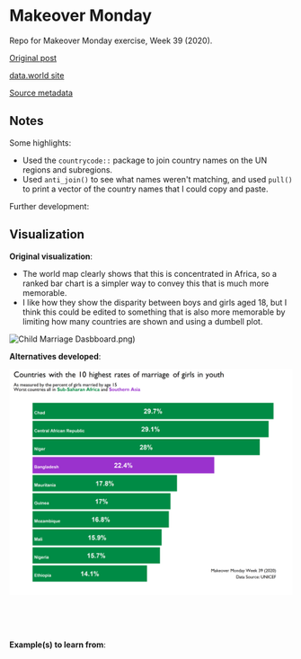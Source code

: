 # Makeover Monday  
Repo for Makeover Monday exercise, Week 39 (2020).

[Original post](https://data.unicef.org/topic/child-protection/child-marriage/)

[data.world site](https://data.world/makeovermonday/2020w39)

[Source metadata]()

## Notes  

Some highlights:

*  Used the `countrycode::` package to join country names on the UN regions and subregions.  
*  Used `anti_join()` to see what names weren't matching, and used `pull()` to print a vector of the country names that I could copy and paste.  

Further development:  

## Visualization  

**Original visualization**:

*  The world map clearly shows that this is concentrated in Africa, so a ranked bar chart is a simpler way to convey this that is much more memorable.  
*  I like how they show the disparity between boys and girls aged 18, but I think this could be edited to something that is also more memorable by limiting how many countries are shown and using a dumbell plot.  

![Child Marriage Dasbboard.png](https://view.dwcontent.com/file_view/makeovermonday/2020w39/Child%20Marriage%20Dasbboard.png?auth=eyJhbGciOiJIUzUxMiJ9.eyJzdWIiOiJwcm9kLXVzZXItY2xpZW50Om1yYWZhMyIsImlzcyI6ImFnZW50Om1yYWZhMzo6ODg0MjQ2ZDItMTgzMy00NmZjLTk2YTMtZjQ2MWMzMDJjOTZiIiwiaWF0IjoxNjAxMjk1Nzg3LCJyb2xlIjpbInVzZXIiLCJ1c2VyX2FwaV9hZG1pbiIsInVzZXJfYXBpX3JlYWQiLCJ1c2VyX2FwaV93cml0ZSJdLCJnZW5lcmFsLXB1cnBvc2UiOmZhbHNlLCJ1cmwiOiI2ZDZkNmI4NmQ5YzkwNWU2MDQxZTBkOTcyNTdhNGRlZmNkYTY2MGE5In0.cBmPNoXK1NA6POXzhi6QvzAuYdHjD_5eoheCPFY7sOwGkSvnCmDrBBP9tKLj1bW_7yRl8f5oDOtMT2IZNAMJFA))

**Alternatives developed**:

![](https://github.com/mrafa3/makeover_monday/blob/master/2020/week39/graphics/top10_viz.png)

![]()

![]()

**Example(s) to learn from**:  

![]()
